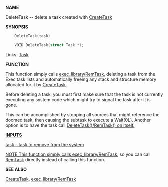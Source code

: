 
**NAME**

DeleteTask -- delete a task created with [CreateTask](_OQTA)

**SYNOPSIS**

```c
    DeleteTask(task)

    VOID DeleteTask(struct Task *);

```
Links: [Task](_OOXE) 

**FUNCTION**

This function simply calls [exec_library/RemTask](RemTask), deleting a task
from the Exec task lists and automatically freeing any stack and
structure memory allocated for it by [CreateTask](_OQTA).

Before deleting a task, you must first make sure that the task is
not currently executing any system code which might try to signal
the task after it is gone.

This can be accomplished by stopping all sources that might reference
the doomed task, then causing the subtask to execute a Wait(0L).
Another option is to have the task call <a href="../Includes_and_Autodocs_2._guide/node0378.html">DeleteTask()/RemTask() on
itself.

**INPUTS**

task - task to remove from the system

NOTE
This function simply calls [exec_library/RemTask](RemTask), so you can call
[RemTask](RemTask) directly instead of calling this function.

**SEE ALSO**

[CreateTask](_OQTA), [exec_library/RemTask](RemTask)
